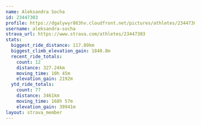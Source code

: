 ```yaml
---
name: Aleksandra Socha
id: 23447303
profile: https://dgalywyr863hv.cloudfront.net/pictures/athletes/23447303/14745546/4/large.jpg
username: aleksandra-socha
strava_url: https://www.strava.com/athletes/23447303
stats:
  biggest_ride_distance: 117.89km
  biggest_climb_elevation_gain: 1840.8m
  recent_ride_totals:
    count: 12
    distance: 327.24km
    moving_time: 10h 45m
    elevation_gain: 2192m
  ytd_ride_totals:
    count: 77
    distance: 3461km
    moving_time: 168h 57m
    elevation_gain: 39941m
layout: strava_member
--- 
```


